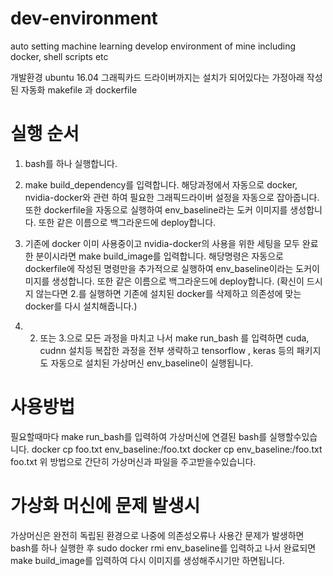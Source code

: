 # dev-environment
auto setting machine learning develop environment of mine including docker, shell scripts etc

개발환경 ubuntu 16.04
그래픽카드 드라이버까지는 설치가 되어있다는 가정아래 작성된 자동화 makefile 과 dockerfile

# 실행 순서

1. bash를 하나 실행합니다.
2. make build_dependency를 입력합니다.
해당과정에서 자동으로 docker, nvidia-docker와 관련 하여 필요한 그래픽드라이버 설정을 자동으로 잡아줍니다.
또한 dockerfile을 자동으로 실행하여 env_baseline라는 도커 이미지를 생성합니다.
또한 같은 이름으로 백그라운드에 deploy합니다.

3. 기존에 docker 이미 사용중이고 nvidia-docker의 사용을 위한 세팅을 모두 완료한 분이시라면
make build_image를 입력합니다.
해당명령은 자동으로 dockerfile에 작성된 명령만을 추가적으로 실행하여 env_baseline이라는 도커이미지를 생성합니다.
또한 같은 이름으로 백그라운드에 deploy합니다.
(확신이 드시지 않는다면 2.를 실행하면 기존에 설치된 docker를 삭제하고 의존성에 맞는 docker를 다시 설치해줍니다.)

4. 2. 또는 3.으로 모든 과정을 마치고 나서 
make run_bash 를 입력하면 cuda, cudnn 설치등 복잡한 과정을 전부 생략하고 tensorflow , keras 등의 패키지도 자동으로 설치된 가상머신 
env_baseline이 실행됩니다. 

# 사용방법

필요할때마다 make run_bash를 입력하여 가상머신에 연결된 bash를 실행할수있습니다.
docker cp foo.txt env_baseline:/foo.txt
docker cp env_baseline:/foo.txt foo.txt
위 방법으로 간단히 가상머신과 파일을 주고받을수있습니다.


# 가상화 머신에 문제 발생시

가상머신은 완전히 독립된 환경으로 나중에 의존성오류나 사용간 문제가 발생하면
bash를 하나 실행한 후 sudo docker rmi env_baseline를 입력하고 나서
완료되면 make build_image를 입력하여 다시 이미지를 생성해주시기만 하면됩니다.



